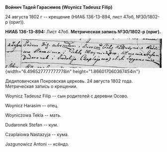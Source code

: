 **Войнич Тадей Гарасимов (Woynicz Tadeusz Filip)**

24 августа 1802 г -- крещение (НИАБ 136-13-894, лист 47об, №30/1802-р
(ориг)).

**НИАБ 136-13-894:** Лист 47об. **Метрическая запись №30/1802-р
(ориг).**

![](./media/6f34746fb31a965918de392dc786101563718648.png){width="6.496527777777778in"
height="1.866017060367454in"}

Дедиловичская Покровская церковь. 24 августа 1802 года. Метрическая
запись о крещении.

Woynicz Tadeusz Filip -- сын родителей с деревни Осовo.

Woynicz Harasim -- отец.

Woyniczowa Tekla -- мать.

Dudaronek Stefan -- кум.

Czaplaiowa Nastazyja -- кума.

Jazgunowicz Antoni -- ксёндз.
